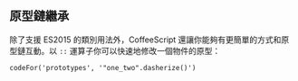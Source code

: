 ## 原型鏈繼承

除了支援 ES2015 的類別用法外，CoffeeScript 還讓你能夠有更簡單的方式和原型鏈互動。以 `::` 運算子你可以快速地修改一個物件的原型：

```
codeFor('prototypes', '"one_two".dasherize()')
```
